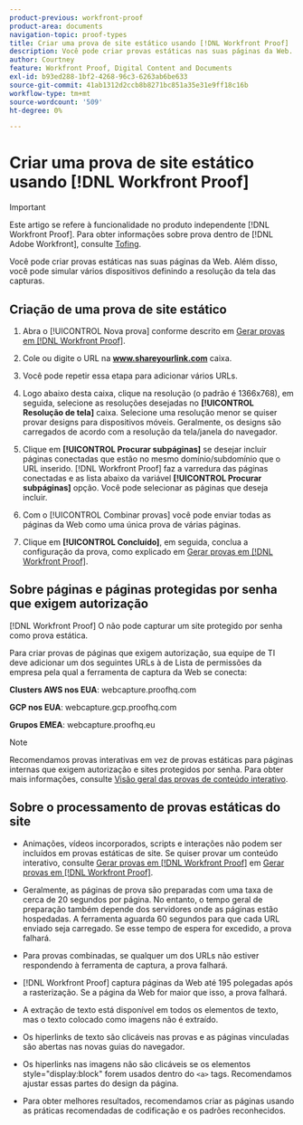 ```yaml
---
product-previous: workfront-proof
product-area: documents
navigation-topic: proof-types
title: Criar uma prova de site estático usando [!DNL Workfront Proof]
description: Você pode criar provas estáticas nas suas páginas da Web. Além disso, você pode simular vários dispositivos definindo a resolução da tela das capturas.
author: Courtney
feature: Workfront Proof, Digital Content and Documents
exl-id: b93ed288-1bf2-4268-96c3-6263ab6be633
source-git-commit: 41ab1312d2ccb8b8271bc851a35e31e9ff18c16b
workflow-type: tm+mt
source-wordcount: '509'
ht-degree: 0%

---
```


# Criar uma prova de site estático usando [!DNL Workfront Proof]

>[!IMPORTANT]
>
>Este artigo se refere à funcionalidade no produto independente [!DNL Workfront Proof]. Para obter informações sobre prova dentro de [!DNL Adobe Workfront], consulte [Tofing](../../../review-and-approve-work/proofing/proofing.md).

Você pode criar provas estáticas nas suas páginas da Web. Além disso, você pode simular vários dispositivos definindo a resolução da tela das capturas.

## Criação de uma prova de site estático

1. Abra o [!UICONTROL Nova prova] conforme descrito em [Gerar provas em [!DNL Workfront Proof]](../../../workfront-proof/wp-work-proofsfiles/create-proofs-and-files/generate-proofs.md).
1. Cole ou digite o URL na **www.shareyourlink.com** caixa.
1. Você pode repetir essa etapa para adicionar vários URLs.
1. Logo abaixo desta caixa, clique na resolução (o padrão é 1366x768), em seguida, selecione as resoluções desejadas no **[!UICONTROL Resolução de tela]** caixa.
Selecione uma resolução menor se quiser provar designs para dispositivos móveis. Geralmente, os designs são carregados de acordo com a resolução da tela/janela do navegador.

1. Clique em **[!UICONTROL Procurar subpáginas]** se desejar incluir páginas conectadas que estão no mesmo domínio/subdomínio que o URL inserido.
   [!DNL Workfront Proof] faz a varredura das páginas conectadas e as lista abaixo da variável **[!UICONTROL Procurar subpáginas]** opção. Você pode selecionar as páginas que deseja incluir.

1. Com o [!UICONTROL Combinar provas] você pode enviar todas as páginas da Web como uma única prova de várias páginas.
1. Clique em **[!UICONTROL Concluído]**, em seguida, conclua a configuração da prova, como explicado em [Gerar provas em [!DNL Workfront Proof]](../../../workfront-proof/wp-work-proofsfiles/create-proofs-and-files/generate-proofs.md).

## Sobre páginas e páginas protegidas por senha que exigem autorização

[!DNL Workfront Proof] O não pode capturar um site protegido por senha como prova estática.

Para criar provas de páginas que exigem autorização, sua equipe de TI deve adicionar um dos seguintes URLs à  de Lista de permissões da empresa pela qual a ferramenta de captura da Web se conecta:

**Clusters AWS nos EUA**: webcapture.proofhq.com

**GCP nos EUA**: webcapture.gcp.proofhq.com

**Grupos EMEA**: webcapture.proofhq.eu

>[!NOTE]
>
>Recomendamos provas interativas em vez de provas estáticas para páginas internas que exigem autorização e sites protegidos por senha. Para obter mais informações, consulte [Visão geral das provas de conteúdo interativo](../../../review-and-approve-work/proofing/proofing-overview/interactive-content-proofs.md).

## Sobre o processamento de provas estáticas do site

* Animações, vídeos incorporados, scripts e interações não podem ser incluídos em provas estáticas de site. Se quiser provar um conteúdo interativo, consulte [Gerar provas em [!DNL Workfront Proof]](../../../workfront-proof/wp-work-proofsfiles/create-proofs-and-files/generate-proofs.md) em [Gerar provas em [!DNL Workfront Proof]](../../../workfront-proof/wp-work-proofsfiles/create-proofs-and-files/generate-proofs.md).

* Geralmente, as páginas de prova são preparadas com uma taxa de cerca de 20 segundos por página. No entanto, o tempo geral de preparação também depende dos servidores onde as páginas estão hospedadas. A ferramenta aguarda 60 segundos para que cada URL enviado seja carregado. Se esse tempo de espera for excedido, a prova falhará.
* Para provas combinadas, se qualquer um dos URLs não estiver respondendo à ferramenta de captura, a prova falhará.
* [!DNL Workfront Proof] captura páginas da Web até 195 polegadas após a rasterização. Se a página da Web for maior que isso, a prova falhará.
* A extração de texto está disponível em todos os elementos de texto, mas o texto colocado como imagens não é extraído.
* Os hiperlinks de texto são clicáveis nas provas e as páginas vinculadas são abertas nas novas guias do navegador.
* Os hiperlinks nas imagens não são clicáveis se os elementos style=&quot;display:block&quot; forem usados dentro do `<a>` tags. Recomendamos ajustar essas partes do design da página.
* Para obter melhores resultados, recomendamos criar as páginas usando as práticas recomendadas de codificação e os padrões reconhecidos.
